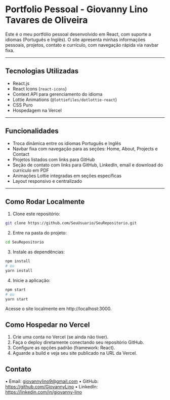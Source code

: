 # Portfolio Pessoal - Giovanny Lino Tavares de Oliveira

Este é o meu portfólio pessoal desenvolvido em React, com suporte a idiomas (Português e Inglês). O site apresenta minhas informações pessoais, projetos, contato e currículo, com navegação rápida via navbar fixa.

---

## Tecnologias Utilizadas

- React.js
- React Icons (`react-icons`)
- Context API para gerenciamento do idioma
- Lottie Animations (`@lottiefiles/dotlottie-react`)
- CSS Puro
- Hospedagem na Vercel

---

## Funcionalidades

- Troca dinâmica entre os idiomas Português e Inglês
- Navbar fixa com navegação para as seções: Home, About, Projects e Contact
- Projetos listados com links para GitHub
- Seção de contato com links para GitHub, LinkedIn, email e download do currículo em PDF
- Animações Lottie integradas em seções específicas
- Layout responsivo e centralizado

---

## Como Rodar Localmente

1. Clone este repositório:

```bash
git clone https://github.com/SeuUsuario/SeuRepositorio.git
```

2. Entre na pasta do projeto:

```bash
cd SeuRepositorio
```

3. Instale as dependências:

```bash
npm install
# ou
yarn install
```

4. Inicie a aplicação:

```bash
npm start
# ou
yarn start
```

Acesse o site localmente em http://localhost:3000.


## Como Hospedar no Vercel

1. Crie uma conta no Vercel (se ainda não tiver).
2. Faça o deploy diretamente conectando seu repositório GitHub.
3. Configure as opções padrão (framework: React).
4. Aguarde a build e veja seu site publicado na URL da Vercel.

## Contato

• Email: giovannylino9@gmail.com
• GitHub: https://github.com/GiovannyLino
• LinkedIn: https://linkedin.com/in/giovanny-lino